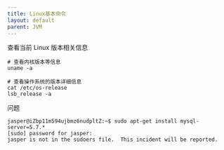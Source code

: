 ```yaml
---
title: Linux基本命令
layout: default
parent: JVM
---
```




查看当前 Linux 版本相关信息

```shell
# 查看内核版本等信息
uname -a

# 查看操作系统的版本详细信息
cat /etc/os-release
lsb_release -a
```





问题

```
jasper@iZbp11m594ujbmz6nudpltZ:~$ sudo apt-get install mysql-server=5.7.*
[sudo] password for jasper: 
jasper is not in the sudoers file.  This incident will be reported.
```



